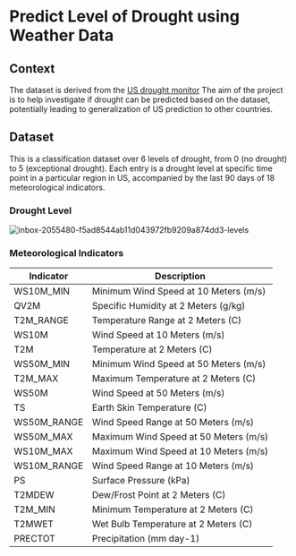 # Predict Level of Drought using Weather Data


## Context
The dataset is derived from the <a href="https://droughtmonitor.unl.edu">US drought monitor</a> The aim of the project is to help investigate if drought can be predicted based on the dataset, potentially leading to generalization of US prediction to other countries. 

## Dataset
This is a classification dataset over 6 levels of drought, from 0 (no drought) to 5 (exceptional drought). Each entry is a drought level at specific time point in a particular region in US, accompanied by the last 90 days of 18 meteorological indicators.<br/>

### Drought Level
![inbox-2055480-f5ad8544ab11d043972fb9209a874dd3-levels](https://user-images.githubusercontent.com/43593664/124084318-7300ca00-da81-11eb-9c99-c59875ad01fa.PNG)


### Meteorological Indicators
<table>
<thead>
<tr>
<th>Indicator</th>
<th>Description</th>
</tr>
</thead>
<tbody>
<tr>
<td>WS10M_MIN</td>
<td>Minimum Wind Speed at 10 Meters (m/s)</td>
</tr>
<tr>
<td>QV2M</td>
<td>Specific Humidity at 2 Meters (g/kg)</td>
</tr>
<tr>
<td>T2M_RANGE</td>
<td>Temperature Range at 2 Meters (C)</td>
</tr>
<tr>
<td>WS10M</td>
<td>Wind Speed at 10 Meters (m/s)</td>
</tr>
<tr>
<td>T2M</td>
<td>Temperature at 2 Meters (C)</td>
</tr>
<tr>
<td>WS50M_MIN</td>
<td>Minimum Wind Speed at 50 Meters (m/s)</td>
</tr>
<tr>
<td>T2M_MAX</td>
<td>Maximum Temperature at 2 Meters (C)</td>
</tr>
<tr>
<td>WS50M</td>
<td>Wind Speed at 50 Meters (m/s)</td>
</tr>
<tr>
<td>TS</td>
<td>Earth Skin Temperature (C)</td>
</tr>
<tr>
<td>WS50M_RANGE</td>
<td>Wind Speed Range at 50 Meters (m/s)</td>
</tr>
<tr>
<td>WS50M_MAX</td>
<td>Maximum Wind Speed at 50 Meters (m/s)</td>
</tr>
<tr>
<td>WS10M_MAX</td>
<td>Maximum Wind Speed at 10 Meters (m/s)</td>
</tr>
<tr>
<td>WS10M_RANGE</td>
<td>Wind Speed Range at 10 Meters (m/s)</td>
</tr>
<tr>
<td>PS</td>
<td>Surface Pressure (kPa)</td>
</tr>
<tr>
<td>T2MDEW</td>
<td>Dew/Frost Point at 2 Meters (C)</td>
</tr>
<tr>
<td>T2M_MIN</td>
<td>Minimum Temperature at 2 Meters (C)</td>
</tr>
<tr>
<td>T2MWET</td>
<td>Wet Bulb Temperature at 2 Meters (C)</td>
</tr>
<tr>
<td>PRECTOT</td>
<td>Precipitation (mm day-1)</td>
</tr>
</tbody>
</table>

##


